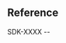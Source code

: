 ## Reference
SDK-XXXX -- <TITLE>.

## Summary
<!-- Simple summary of what was changed. -->

## Motivation
<!-- Why are you making this change? If it's for fixing a bug, if possible, please include a code snippet or example project that demonstrates the issue. -->

## Testing Instructions
<!-- Testing instructions, example code snippets, etc -->
